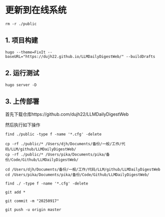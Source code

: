 # 更新到在线系统

```
rm -r ./public
```

## 1. 项目构建

```
hugo --theme=FixIt --baseURL="https://dujh22.github.io/LLMDailyDigestWeb/" --buildDrafts
```

## 2. 运行测试

```text
hugo server -D
```

## 3. 上传部署

首先下载仓库https://github.com/dujh22/LLMDailyDigestWeb

然后执行如下操作

```
find ./public -type f -name '*.cfg' -delete

cp -rf ./public/* /Users/djh/Documents/备份/一般/工作/代码/LLM/github/LLMDailyDigestWeb/
cp -rf ./public/* /Users/pika/Documents/pika/备份/Code/Github/LLMDailyDigestWeb/

cd /Users/djh/Documents/备份/一般/工作/代码/LLM/github/LLMDailyDigestWeb
cd /Users/pika/Documents/pika/备份/Code/Github/LLMDailyDigestWeb/

find ./ -type f -name '*.cfg' -delete

git add *

git commit -m "20250917"

git push -u origin master
```

